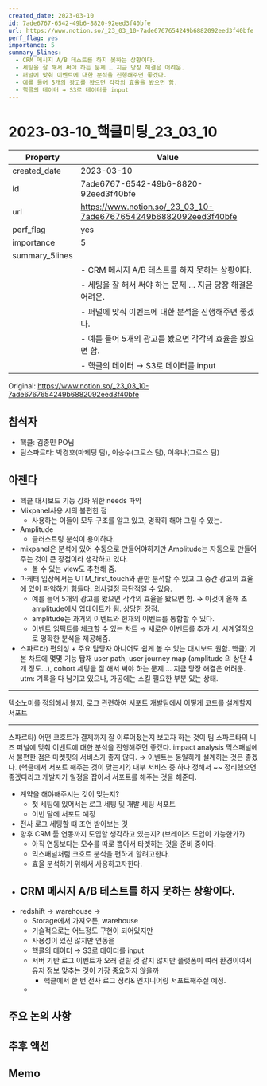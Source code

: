 ```yaml
---
created_date: 2023-03-10
id: 7ade6767-6542-49b6-8820-92eed3f40bfe
url: https://www.notion.so/_23_03_10-7ade6767654249b6882092eed3f40bfe
perf_flag: yes
importance: 5
summary_5lines:
  - CRM 메시지 A/B 테스트를 하지 못하는 상황이다.
  - 세팅을 잘 해서 써야 하는 문제 … 지금 당장 해결은 어려운.
  - 퍼널에 맞춰 이벤트에 대한 분석을 진행해주면 좋겠다.
  - 예를 들어 5개의 광고를 봤으면 각각의 효율을 봤으면 함.
  - 핵클의 데이터 → S3로 데이터를 input
---
```


# 2023-03-10_핵클미팅_23_03_10

| Property | Value |
| --- | --- |
| created_date | 2023-03-10 |
| id | 7ade6767-6542-49b6-8820-92eed3f40bfe |
| url | https://www.notion.so/_23_03_10-7ade6767654249b6882092eed3f40bfe |
| perf_flag | yes |
| importance | 5 |
| summary_5lines | |
|  | - CRM 메시지 A/B 테스트를 하지 못하는 상황이다. |
|  | - 세팅을 잘 해서 써야 하는 문제 … 지금 당장 해결은 어려운. |
|  | - 퍼널에 맞춰 이벤트에 대한 분석을 진행해주면 좋겠다. |
|  | - 예를 들어 5개의 광고를 봤으면 각각의 효율을 봤으면 함. |
|  | - 핵클의 데이터 → S3로 데이터를 input |

Original: https://www.notion.so/_23_03_10-7ade6767654249b6882092eed3f40bfe

## 참석자
- 핵클: 김종민 PO님
- 팀스파르타: 박경호(마케팅 팀), 이승수(그로스 팀), 이유나(그로스 팀)

## 아젠다
- 핵클 대시보드 기능 강화 위한 needs 파악
- Mixpanel사용 시의 불편한 점
  - 사용하는 이들이 모두 구조를 알고 있고, 명확히 해야 그릴 수 있는.
- Amplitude
  - 클러스트링 분석이 용이하다.
- mixpanel은 분석에 있어 수동으로 만들어야하지만 
Amplitude는 자동으로 만들어주는 것이 큰 장점이라 생각하고 있다. 
  - 볼 수 있는 view도 추천해 줌.
- 마케터 입장에서는 UTM_first_touch와 끝만 분석할 수 있고 그 중간 광고의 효율에 있어 파악하기 힘들다. 의사결정 극단적일 수 있음.
  - 예를 들어 5개의 광고를 봤으면 각각의 효율을 봤으면 함. 
→ 이것이 올해 초 amplitude에서 업데이트가 됨. 상당한 장점.
  - amplitude는 과거의 이벤트와 현재의 이벤트를 통합할 수 있다.
  - 이벤트 임팩트를 체크할 수 있는 차트 → 새로운 이벤트를 추가 시, 시계열적으로 명확한 분석을 제공해줌.
- 스파르타) 편의성 + 주요 담당자 아니어도 쉽게 볼 수 있는 대시보드 원함.
핵클)
기본 차트에 몇몇 기능 탑재
user path, user journey map (amplitude 의 상단 4개 정도…), cohort
세팅을 잘 해서 써야 하는 문제 … 지금 당장 해결은 어려운.
utm: 기록을 다 남기고 있으나, 가공에는 스킬 필요한 부분 있는 상태.

---
텍소노미를 정의해서 볼지, 로그 관련하여 서포트
개발팀에서 어떻게 코드를 설계할지 서포트

---
스파르타)
어떤 코호트가 결제까지 잘 이루어졌는지 보고자 하는 것이 팀 스파르타의 니즈
퍼널에 맞춰 이벤트에 대한 분석을 진행해주면 좋겠다.
impact analysis
믹스패널에서 불편한 점은 마켓핏의 서비스가 좋지 않다.
→ 이벤트는 동일하게 설계하는 것은 좋겠다. (핵클에서 서포트 해주는 것이 맞는지?)
내부 서비스 중 하나 정해서 ~~ 정리했으면 좋겠다라고 개발자가 일정을 잡아서 서포트를 해주는 것을 해준다.
- 계약을 해야해주시는 것이 맞는지?
  - 첫 세팅에 있어서는 로그 세팅 및 개발 세팅 서포트
  - 이번 달에 서포트 예정
- 전사 로그 세팅할 떄 조언 받아보는 것
- 향후 CRM 툴 연동까지 도입할 생각하고 있는지? (브레이즈 도입이 가능한가?)
  - 아직 연동보다는 모수를 따로 뽑아서 타겟하는 것을 준비 중이다.
  - 믹스패널처럼 코호트 분석을 편하게 할려고한다.
  - 효율 분석하기 위해서 사용하고자한다.
- CRM 메시지 A/B 테스트를 하지 못하는 상황이다.
  - 
- redshift → warehouse → 
  - Storage에서 가져오든, warehouse 
  - 기술적으로는 어느정도 구현이 되어있지만 
  - 사용성이 있진 않지만 연동을 
  - 핵클의 데이터 → S3로 데이터를 input
  - 서버 기반 로그 이벤트가 오래 걸릴 것 같지 않지만 플랫폼이 여러 환경이여서 유저 정보 맞추는 것이 가장 중요하지 않을까
    - 핵클에서 한 번 전사 로그 정리& 엔지니어링 서포트해주실 예정.
  - 

## 주요 논의 사항

## 추후 액션

## Memo

